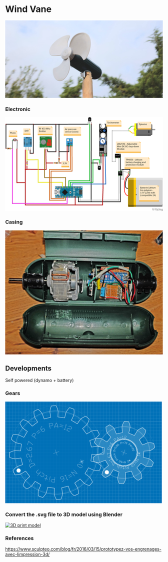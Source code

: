 # Wind Vane

[![Photo](https://raw.githubusercontent.com/rbello/NanoWindVane/master/doc/DSCF3660.JPG)](https://raw.githubusercontent.com/rbello/NanoWindVane/master/doc/DSCF3660.JPG)

### Electronic

[![Electronic schema](https://raw.githubusercontent.com/rbello/NanoWindVane/master/doc/Electronic2_bb.png)](https://raw.githubusercontent.com/rbello/NanoWindVane/master/doc/Electronic2_bb.png)

### Casing

[![Inside view](https://raw.githubusercontent.com/rbello/NanoWindVane/master/doc/DSCF3656.JPG)](https://raw.githubusercontent.com/rbello/NanoWindVane/master/doc/DSCF3656.JPG)

## Developments

Self powered (dynamo + battery)

### Gears

[![Gears](https://raw.githubusercontent.com/rbello/NanoWindVane/master/doc/Gears_bb.png)](http://geargenerator.com/#200,200,100,6,1,1,15702.900000006599,3,1,16,2.6666666666666665,6,12,-110,0,0,10,1.6666666666666667,6,12,0,1,1,60,0.8571428571428571,70,20,-60,0,0,2,742)

### Convert the .svg file to 3D model using Blender

[![3D print model](http://img.youtube.com/vi/5oUQfBGy4E4/0.jpg)](http://www.youtube.com/watch?v=5oUQfBGy4E4 "Turn a .svg file into a 3D printable model using Blender")

### References

https://www.sculpteo.com/blog/fr/2016/03/15/prototypez-vos-engrenages-avec-limpression-3d/